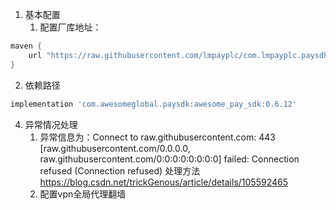 1. 基本配置
    1. 配置厂库地址：

```groovy
maven {
    url "https://raw.githubusercontent.com/lmpayplc/com.lmpayplc.paysdk/tree/master"
}
```

2. 依赖路径

```groovy
implementation 'com.awesomeglobal.paysdk:awesome_pay_sdk:0.6.12' 
```

4. 异常情况处理
    1. 异常信息为：Connect to raw.githubusercontent.com:
       443 [raw.githubusercontent.com/0.0.0.0, raw.githubusercontent.com/0:0:0:0:0:0:0:0] failed:
       Connection refused (Connection refused)
       处理方法 https://blog.csdn.net/trickGenous/article/details/105592465
    2. 配置vpn全局代理翻墙
